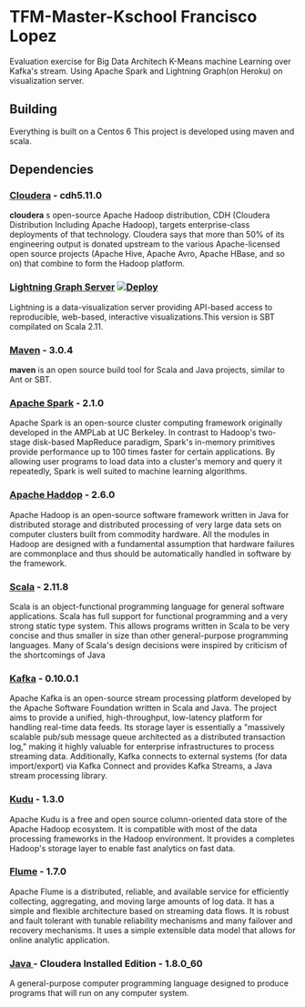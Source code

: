 # TFM-Master-Kschool Francisco Lopez
Evaluation exercise for Big Data Architech 
K-Means machine Learning over Kafka's stream. Using Apache Spark and Lightning Graph(on Heroku) on visualization server.

## Building
Everything is built on a Centos 6
This project is developed using maven and scala.


## Dependencies

### [Cloudera](http://www.cloudera.com) - cdh5.11.0 

**cloudera** s open-source Apache Hadoop distribution, CDH (Cloudera Distribution Including Apache Hadoop), targets enterprise-class deployments of that technology. Cloudera says that more than 50% of its engineering output is donated upstream to the various Apache-licensed open source projects (Apache Hive, Apache Avro, Apache HBase, and so on) that combine to form the Hadoop platform.

### <a name="lightning"></a>[Lightning Graph Server](http://lightning-viz.org/) [![Deploy](https://www.herokucdn.com/deploy/button.svg)](https://heroku.com/deploy?template=https://github.com/lightning-viz/lightning/tree/master)

Lightning is a data-visualization server providing API-based access to reproducible, web-based, interactive visualizations.This version is SBT compilated on Scala 2.11.

### [Maven](https://maven.apache.org) - 3.0.4

**maven** is an open source build tool for Scala and Java projects, similar to Ant or SBT.

### [Apache Spark](http://spark.apache.org) - 2.1.0

Apache Spark is an open-source cluster computing framework originally developed in the AMPLab at UC Berkeley. In contrast to Hadoop's two-stage disk-based MapReduce paradigm, Spark's in-memory primitives provide performance up to 100 times faster for certain applications. By allowing user programs to load data into a cluster's memory and query it repeatedly, Spark is well suited to machine learning algorithms.

### [Apache Haddop](http://hadoop.apache.org) - 2.6.0

Apache Hadoop is an open-source software framework written in Java for distributed storage and distributed processing of very large data sets on computer clusters built from commodity hardware. All the modules in Hadoop are designed with a fundamental assumption that hardware failures are commonplace and thus should be automatically handled in software by the framework.

### [Scala](http://scala-lang.org) - 2.11.8

Scala is an object-functional programming language for general software applications. Scala has full support for functional programming and a very strong static type system. This allows programs written in Scala to be very concise and thus smaller in size than other general-purpose programming languages. Many of Scala's design decisions were inspired by criticism of the shortcomings of Java

### [Kafka](http://kafka.apache.org) - 0.10.0.1

Apache Kafka is an open-source stream processing platform developed by the Apache Software Foundation written in Scala and Java. The project aims to provide a unified, high-throughput, low-latency platform for handling real-time data feeds. Its storage layer is essentially a "massively scalable pub/sub message queue architected as a distributed transaction log," making it highly valuable for enterprise infrastructures to process streaming data. Additionally, Kafka connects to external systems (for data import/export) via Kafka Connect and provides Kafka Streams, a Java stream processing library.

### [Kudu](https://kudu.apache.org/) - 1.3.0

Apache Kudu is a free and open source column-oriented data store of the Apache Hadoop ecosystem. It is compatible with most of the data processing frameworks in the Hadoop environment. It provides a completes Hadoop's storage layer to enable fast analytics on fast data.

### [Flume](https://flume.apache.org/) - 1.7.0

Apache Flume is a distributed, reliable, and available service for efficiently collecting, aggregating, and moving large amounts of log data. It has a simple and flexible architecture based on streaming data flows. It is robust and fault tolerant with tunable reliability mechanisms and many failover and recovery mechanisms. It uses a simple extensible data model that allows for online analytic application.


### [Java ](https://www.java.com/) - Cloudera Installed Edition - 1.8.0_60 

A general-purpose computer programming language designed to produce programs that will run on any computer system.
